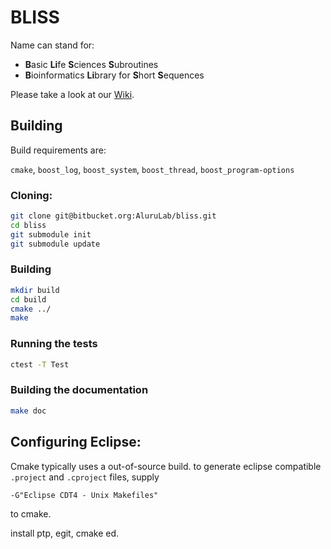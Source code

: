 # BLISS

Name can stand for:

- **B**asic **Li**fe **S**ciences **S**ubroutines
- **B**ioinformatics **Li**brary for **S**hort **S**equences

Please take a look at our [Wiki](https://bitbucket.org/AluruLab/bliss/wiki/Home).

## Building

Build requirements are:

`cmake`, `boost_log`, `boost_system`, `boost_thread`, `boost_program-options`


### Cloning:

```sh
git clone git@bitbucket.org:AluruLab/bliss.git
cd bliss
git submodule init
git submodule update
```

### Building

```sh
mkdir build
cd build
cmake ../
make
```

### Running the tests

```sh
ctest -T Test
```

### Building the documentation

```sh
make doc
```


## Configuring Eclipse:

Cmake typically uses a out-of-source build.  to generate eclipse compatible `.project` and `.cproject` files, supply
```
-G"Eclipse CDT4 - Unix Makefiles"
```
to cmake.

install ptp, egit, cmake ed.

